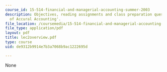 ```yaml
---
course_id: 15-514-financial-and-managerial-accounting-summer-2003
description: Objectives, reading assignments and class preparation questions on 'Principles
  of Accural Accounting'.
file_location: /coursemedia/15-514-financial-and-managerial-accounting-summer-2003/de9312b9914e7b3a7068b9ac1222695d_lec2overview.pdf
file_type: application/pdf
layout: pdf
title: lec2overview.pdf
type: course
uid: de9312b9914e7b3a7068b9ac1222695d

---
```

None